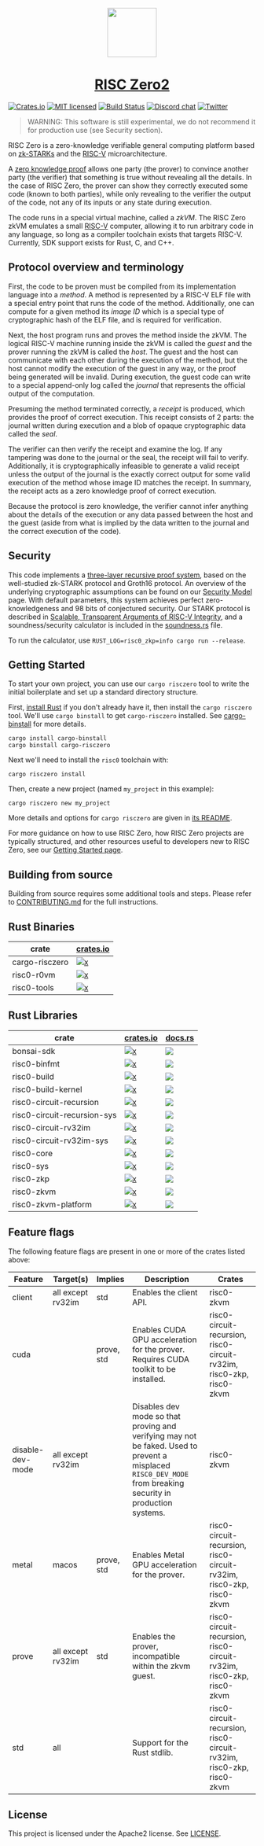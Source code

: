 <p align="center">
  <a href="https://risczero.com"><img src="website/static/img/logo.png" height="100"></a>
</p>

<h1 align="center"><a href="https://risczero.com">RISC Zero2</a></h1>

[![Crates.io][crates-badge]][crates-url]
[![MIT licensed][licence-badge]][licence-url]
[![Build Status][actions-badge]][actions-url]
[![Discord chat][discord-badge]][discord-url]
[![Twitter][twitter-badge]][twitter-url]

[actions-badge]: https://img.shields.io/github/actions/workflow/status/risc0/risc0/main.yml?branch=main
[actions-url]: https://github.com/risc0/risc0/actions?query=workflow%3ACI+branch%3Amain
[crates-badge]: https://img.shields.io/badge/crates.io-v0.21-orange
[crates-url]: https://crates.io/crates/risc0-zkvm
[discord-badge]: https://img.shields.io/discord/953703904086994974.svg?logo=discord&style=flat-square
[discord-url]: https://discord.gg/risczero
[licence-badge]: https://img.shields.io/github/license/risc0/risc0?color=blue
[licence-url]: https://github.com/risc0/risc0/blob/main/LICENSE
[twitter-badge]: https://img.shields.io/twitter/follow/risczero
[twitter-url]: https://twitter.com/risczero
[cargo-binstall]: https://github.com/cargo-bins/cargo-binstall#cargo-binaryinstall
[cargo-risczero-readme]: https://github.com/risc0/risc0/blob/main/risc0/cargo-risczero/README.md
[crates.io]: https://crates.io
[examples]: https://github.com/risc0/risc0/tree/main/examples
[install-rust]: https://doc.rust-lang.org/cargo/getting-started/installation.html
[risc-v]: https://en.wikipedia.org/wiki/RISC-V
[quickstart]: https://dev.risczero.com/api/zkvm/quickstart
[zk-proof]: https://en.wikipedia.org/wiki/Non-interactive_zero-knowledge_proof
[zksummit10-talk]: https://www.youtube.com/watch?v=wkIBN2CGJdc
[security-model]: https://dev.risczero.com/api/security-model
[proof-system-in-detail]: https://dev.risczero.com/proof-system-in-detail.pdf
[soundness.rs]: risc0/zkp/src/prove/soundness.rs

> WARNING: This software is still experimental, we do not recommend it for
> production use (see Security section).

RISC Zero is a zero-knowledge verifiable general computing platform based on
[zk-STARKs][zk-proof] and the [RISC-V] microarchitecture.

A [zero knowledge proof][zk-proof] allows one party (the prover) to convince
another party (the verifier) that something is true without revealing all the
details. In the case of RISC Zero, the prover can show they correctly executed
some code (known to both parties), while only revealing to the verifier the
output of the code, not any of its inputs or any state during execution.

The code runs in a special virtual machine, called a _zkVM_. The RISC Zero zkVM
emulates a small [RISC-V] computer, allowing it to run arbitrary code in any
language, so long as a compiler toolchain exists that targets RISC-V. Currently,
SDK support exists for Rust, C, and C⁠+⁠+.

## Protocol overview and terminology

First, the code to be proven must be compiled from its implementation language
into a _method_. A method is represented by a RISC-V ELF file with a special
entry point that runs the code of the method. Additionally, one can compute for
a given method its _image ID_ which is a special type of cryptographic hash of
the ELF file, and is required for verification.

Next, the host program runs and proves the method inside the zkVM. The logical
RISC-V machine running inside the zkVM is called the _guest_ and the prover
running the zkVM is called the _host_. The guest and the host can communicate
with each other during the execution of the method, but the host cannot modify
the execution of the guest in any way, or the proof being generated will be
invalid. During execution, the guest code can write to a special append-only log
called the _journal_ that represents the official output of the computation.

Presuming the method terminated correctly, a _receipt_ is produced, which
provides the proof of correct execution. This receipt consists of 2 parts: the
journal written during execution and a blob of opaque cryptographic data called
the _seal_.

The verifier can then verify the receipt and examine the log. If any tampering
was done to the journal or the seal, the receipt will fail to verify.
Additionally, it is cryptographically infeasible to generate a valid receipt
unless the output of the journal is the exactly correct output for some valid
execution of the method whose image ID matches the receipt. In summary, the
receipt acts as a zero knowledge proof of correct execution.

Because the protocol is zero knowledge, the verifier cannot infer anything about
the details of the execution or any data passed between the host and the guest
(aside from what is implied by the data written to the journal and the correct
execution of the code).

## Security

This code implements a [three-layer recursive proof system][zksummit10-talk], based on the well-studied
zk-STARK protocol and Groth16 protocol. An overview of the underlying cryptographic assumptions can be found on our
[Security Model][security-model] page. With default parameters, this system achieves perfect zero-knowledgeness and 98 bits of conjectured security. Our STARK protocol is described in [Scalable, Transparent Arguments of RISC-V Integrity][proof-system-in-detail], and a soundness/security calculator is included in the [soundness.rs][soundness.rs] file.

To run the calculator, use `RUST_LOG=risc0_zkp=info cargo run --release`.

## Getting Started

To start your own project, you can use our `cargo risczero` tool to write the
initial boilerplate and set up a standard directory structure.

First, [install Rust][install-rust] if you don't already have it, then install
the `cargo risczero` tool. We'll use `cargo binstall` to get `cargo-risczero`
installed. See [cargo-binstall] for more details.

```
cargo install cargo-binstall
cargo binstall cargo-risczero
```

Next we'll need to install the `risc0` toolchain with:

```
cargo risczero install
```

Then, create a new project (named `my_project` in this example):

```
cargo risczero new my_project
```

More details and options for `cargo risczero` are given in
[its README][cargo-risczero-readme].

For more guidance on how to use RISC Zero, how RISC Zero projects are typically
structured, and other resources useful to developers new to RISC Zero, see our
[Getting Started page][quickstart].

## Building from source

Building from source requires some additional tools and steps.
Please refer to [CONTRIBUTING.md](./CONTRIBUTING.md) for the full instructions.

## Rust Binaries

| crate          | [crates.io]                                                                                          |
| -------------- | ---------------------------------------------------------------------------------------------------- |
| cargo-risczero | [![x](https://img.shields.io/badge/crates.io-v0.21-orange)](https://crates.io/crates/cargo-risczero) |
| risc0-r0vm     | [![x](https://img.shields.io/badge/crates.io-v0.21-orange)](https://crates.io/crates/risc0-r0vm)     |
| risc0-tools    | [![x](https://img.shields.io/badge/crates.io-v0.21-orange)](https://crates.io/crates/risc0-tools)    |

## Rust Libraries

| crate                       | [crates.io]                                                                                                       | [docs.rs](https://docs.rs)                                                                                    |
| --------------------------- | ----------------------------------------------------------------------------------------------------------------- | ------------------------------------------------------------------------------------------------------------- |
| bonsai-sdk                  | [![x](https://img.shields.io/badge/crates.io-v0.7-orange)](https://crates.io/crates/bonsai-sdk)                   | [![](https://img.shields.io/docsrs/bonsai-sdk)](https://docs.rs/bonsai-sdk)                                   |
| risc0-binfmt                | [![x](https://img.shields.io/badge/crates.io-v0.21-orange)](https://crates.io/crates/risc0-binfmt)                | [![](https://img.shields.io/docsrs/risc0-binfmt)](https://docs.rs/risc0-binfmt)                               |
| risc0-build                 | [![x](https://img.shields.io/badge/crates.io-v0.21-orange)](https://crates.io/crates/risc0-build)                 | [![](https://img.shields.io/docsrs/risc0-build)](https://docs.rs/risc0-build)                                 |
| risc0-build-kernel          | [![x](https://img.shields.io/badge/crates.io-v0.21-orange)](https://crates.io/crates/risc0-build-kernel)          | [![](https://img.shields.io/docsrs/risc0-build-kernel)](https://docs.rs/risc0-build-kernel)                   |
| risc0-circuit-recursion     | [![x](https://img.shields.io/badge/crates.io-v0.21-orange)](https://crates.io/crates/risc0-circuit-recursion)     | [![](https://img.shields.io/docsrs/risc0-circuit-recursion)](https://docs.rs/risc0-circuit-recursion)         |
| risc0-circuit-recursion-sys | [![x](https://img.shields.io/badge/crates.io-v0.21-orange)](https://crates.io/crates/risc0-circuit-recursion-sys) | [![](https://img.shields.io/docsrs/risc0-circuit-recursion-sys)](https://docs.rs/risc0-circuit-recursion-sys) |
| risc0-circuit-rv32im        | [![x](https://img.shields.io/badge/crates.io-v0.21-orange)](https://crates.io/crates/risc0-circuit-rv32im)        | [![](https://img.shields.io/docsrs/risc0-circuit-rv32im)](https://docs.rs/risc0-circuit-rv32im)               |
| risc0-circuit-rv32im-sys    | [![x](https://img.shields.io/badge/crates.io-v0.21-orange)](https://crates.io/crates/risc0-circuit-rv32im-sys)    | [![](https://img.shields.io/docsrs/risc0-circuit-rv32im-sys)](https://docs.rs/risc0-circuit-rv32im-sys)       |
| risc0-core                  | [![x](https://img.shields.io/badge/crates.io-v0.21-orange)](https://crates.io/crates/risc0-core)                  | [![](https://img.shields.io/docsrs/risc0-core)](https://docs.rs/risc0-core)                                   |
| risc0-sys                   | [![x](https://img.shields.io/badge/crates.io-v0.21-orange)](https://crates.io/crates/risc0-sys)                   | [![](https://img.shields.io/docsrs/risc0-sys)](https://docs.rs/risc0-sys)                                     |
| risc0-zkp                   | [![x](https://img.shields.io/badge/crates.io-v0.21-orange)](https://crates.io/crates/risc0-zkp)                   | [![](https://img.shields.io/docsrs/risc0-zkp)](https://docs.rs/risc0-zkp)                                     |
| risc0-zkvm                  | [![x](https://img.shields.io/badge/crates.io-v0.21-orange)](https://crates.io/crates/risc0-zkvm)                  | [![](https://img.shields.io/docsrs/risc0-zkvm)](https://docs.rs/risc0-zkvm)                                   |
| risc0-zkvm-platform         | [![x](https://img.shields.io/badge/crates.io-v0.21-orange)](https://crates.io/crates/risc0-zkvm-platform)         | [![](https://img.shields.io/docsrs/risc0-zkvm-platform)](https://docs.rs/risc0-zkvm-platform)                 |

## Feature flags

The following feature flags are present in one or more of the crates listed above:

| Feature          | Target(s)         | Implies    | Description                                                                                                                                                  | Crates                                                               |
| ---------------- | ----------------- | ---------- | ------------------------------------------------------------------------------------------------------------------------------------------------------------ | -------------------------------------------------------------------- |
| client           | all except rv32im | std        | Enables the client API.                                                                                                                                      | risc0-zkvm                                                           |
| cuda             |                   | prove, std | Enables CUDA GPU acceleration for the prover. Requires CUDA toolkit to be installed.                                                                         | risc0-circuit-recursion, risc0-circuit-rv32im, risc0-zkp, risc0-zkvm |
| disable-dev-mode | all except rv32im |            | Disables dev mode so that proving and verifying may not be faked. Used to prevent a misplaced `RISC0_DEV_MODE` from breaking security in production systems. | risc0-zkvm                                                           |
| metal            | macos             | prove, std | Enables Metal GPU acceleration for the prover.                                                                                                               | risc0-circuit-recursion, risc0-circuit-rv32im, risc0-zkp, risc0-zkvm |
| prove            | all except rv32im | std        | Enables the prover, incompatible within the zkvm guest.                                                                                                      | risc0-circuit-recursion, risc0-circuit-rv32im, risc0-zkp, risc0-zkvm |
| std              | all               |            | Support for the Rust stdlib.                                                                                                                                 | risc0-circuit-recursion, risc0-circuit-rv32im, risc0-zkp, risc0-zkvm |

## License

This project is licensed under the Apache2 license. See [LICENSE](LICENSE).
